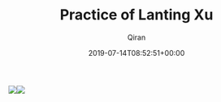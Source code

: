 ﻿---
title: Practice of Lanting Xu
author: Qiran
type: post
date: 2019-07-14T08:52:51+00:00
draft: true
private: true
url: /practice-of-lanting-xu/
categories:
  - Calligraphy

---
![](/uploads/2019/07/IMG_20190714_110701-1.jpg)![](/uploads/2019/07/IMG_20190714_101211.jpg)
